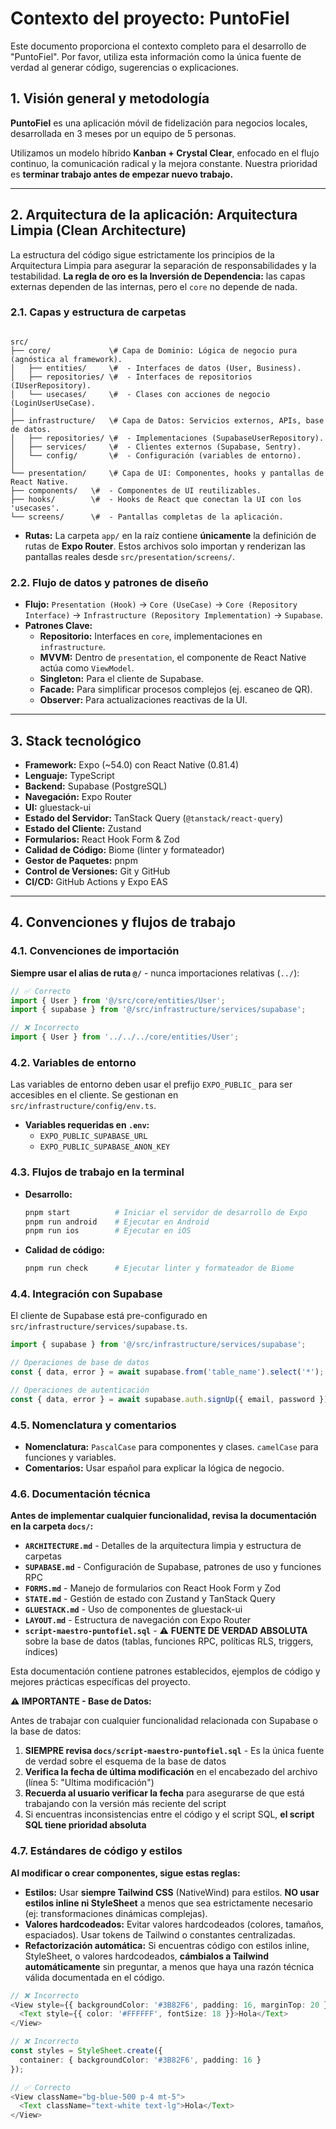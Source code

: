 # Contexto del proyecto: PuntoFiel

Este documento proporciona el contexto completo para el desarrollo de "PuntoFiel". Por favor, utiliza esta información como la única fuente de verdad al generar código, sugerencias o explicaciones.

## 1. Visión general y metodología

**PuntoFiel** es una aplicación móvil de fidelización para negocios locales, desarrollada en 3 meses por un equipo de 5 personas.

Utilizamos un modelo híbrido **Kanban + Crystal Clear**, enfocado en el flujo continuo, la comunicación radical y la mejora constante. Nuestra prioridad es **terminar trabajo antes de empezar nuevo trabajo.**

---

## 2. Arquitectura de la aplicación: Arquitectura Limpia (Clean Architecture)

La estructura del código sigue estrictamente los principios de la Arquitectura Limpia para asegurar la separación de responsabilidades y la testabilidad. **La regla de oro es la Inversión de Dependencia:** las capas externas dependen de las internas, pero el `core` no depende de nada.

### 2.1. Capas y estructura de carpetas

```

src/
├── core/             \# Capa de Dominio: Lógica de negocio pura (agnóstica al framework).
│   ├── entities/     \#  - Interfaces de datos (User, Business).
│   ├── repositories/ \#  - Interfaces de repositorios (IUserRepository).
│   └── usecases/     \#  - Clases con acciones de negocio (LoginUserUseCase).
│
├── infrastructure/   \# Capa de Datos: Servicios externos, APIs, base de datos.
│   ├── repositories/ \#  - Implementaciones (SupabaseUserRepository).
│   ├── services/     \#  - Clientes externos (Supabase, Sentry).
│   └── config/       \#  - Configuración (variables de entorno).
│
└── presentation/     \# Capa de UI: Componentes, hooks y pantallas de React Native.
├── components/   \#  - Componentes de UI reutilizables.
├── hooks/        \#  - Hooks de React que conectan la UI con los 'usecases'.
└── screens/      \#  - Pantallas completas de la aplicación.

````

* **Rutas:** La carpeta `app/` en la raíz contiene **únicamente** la definición de rutas de **Expo Router**. Estos archivos solo importan y renderizan las pantallas reales desde `src/presentation/screens/`.

### 2.2. Flujo de datos y patrones de diseño

* **Flujo:** `Presentation (Hook)` → `Core (UseCase)` → `Core (Repository Interface)` → `Infrastructure (Repository Implementation)` → `Supabase`.
* **Patrones Clave:**
    * **Repositorio:** Interfaces en `core`, implementaciones en `infrastructure`.
    * **MVVM:** Dentro de `presentation`, el componente de React Native actúa como `ViewModel`.
    * **Singleton:** Para el cliente de Supabase.
    * **Facade:** Para simplificar procesos complejos (ej. escaneo de QR).
    * **Observer:** Para actualizaciones reactivas de la UI.

---

## 3. Stack tecnológico

* **Framework:** Expo (~54.0) con React Native (0.81.4)
* **Lenguaje:** TypeScript
* **Backend:** Supabase (PostgreSQL)
* **Navegación:** Expo Router
* **UI:** gluestack-ui
* **Estado del Servidor:** TanStack Query (`@tanstack/react-query`)
* **Estado del Cliente:** Zustand
* **Formularios:** React Hook Form & Zod
* **Calidad de Código:** Biome (linter y formateador)
* **Gestor de Paquetes:** pnpm
* **Control de Versiones:** Git y GitHub
* **CI/CD:** GitHub Actions y Expo EAS

---

## 4. Convenciones y flujos de trabajo

### 4.1. Convenciones de importación

**Siempre usar el alias de ruta `@/`** - nunca importaciones relativas (`../`):

```typescript
// ✅ Correcto
import { User } from '@/src/core/entities/User';
import { supabase } from '@/src/infrastructure/services/supabase';

// ❌ Incorrecto
import { User } from '../../../core/entities/User';
````

### 4.2. Variables de entorno

Las variables de entorno deben usar el prefijo `EXPO_PUBLIC_` para ser accesibles en el cliente. Se gestionan en `src/infrastructure/config/env.ts`.

  * **Variables requeridas en `.env`:**
      * `EXPO_PUBLIC_SUPABASE_URL`
      * `EXPO_PUBLIC_SUPABASE_ANON_KEY`

### 4.3. Flujos de trabajo en la terminal

  * **Desarrollo:**
    ```bash
    pnpm start          # Iniciar el servidor de desarrollo de Expo
    pnpm run android    # Ejecutar en Android
    pnpm run ios        # Ejecutar en iOS
    ```
  * **Calidad de código:**
    ```bash
    pnpm run check      # Ejecutar linter y formateador de Biome
    ```

### 4.4. Integración con Supabase

El cliente de Supabase está pre-configurado en `src/infrastructure/services/supabase.ts`.

```typescript
import { supabase } from '@/src/infrastructure/services/supabase';

// Operaciones de base de datos
const { data, error } = await supabase.from('table_name').select('*');

// Operaciones de autenticación
const { data, error } = await supabase.auth.signUp({ email, password });
```

### 4.5. Nomenclatura y comentarios

  * **Nomenclatura:** `PascalCase` para componentes y clases. `camelCase` para funciones y variables.
  * **Comentarios:** Usar español para explicar la lógica de negocio.

### 4.6. Documentación técnica

**Antes de implementar cualquier funcionalidad, revisa la documentación en la carpeta `docs/`:**

  * **`ARCHITECTURE.md`** - Detalles de la arquitectura limpia y estructura de carpetas
  * **`SUPABASE.md`** - Configuración de Supabase, patrones de uso y funciones RPC
  * **`FORMS.md`** - Manejo de formularios con React Hook Form y Zod
  * **`STATE.md`** - Gestión de estado con Zustand y TanStack Query
  * **`GLUESTACK.md`** - Uso de componentes de gluestack-ui
  * **`LAYOUT.md`** - Estructura de navegación con Expo Router
  * **`script-maestro-puntofiel.sql`** - ⚠️ **FUENTE DE VERDAD ABSOLUTA** sobre la base de datos (tablas, funciones RPC, políticas RLS, triggers, índices)

Esta documentación contiene patrones establecidos, ejemplos de código y mejores prácticas específicas del proyecto.

**⚠️ IMPORTANTE - Base de Datos:**

Antes de trabajar con cualquier funcionalidad relacionada con Supabase o la base de datos:

1. **SIEMPRE revisa `docs/script-maestro-puntofiel.sql`** - Es la única fuente de verdad sobre el esquema de la base de datos
2. **Verifica la fecha de última modificación** en el encabezado del archivo (línea 5: "Ultima modificación")
3. **Recuerda al usuario verificar la fecha** para asegurarse de que está trabajando con la versión más reciente del script
4. Si encuentras inconsistencias entre el código y el script SQL, **el script SQL tiene prioridad absoluta**

### 4.7. Estándares de código y estilos

**Al modificar o crear componentes, sigue estas reglas:**

  * **Estilos:** Usar **siempre Tailwind CSS** (NativeWind) para estilos. **NO usar estilos inline ni StyleSheet** a menos que sea estrictamente necesario (ej: transformaciones dinámicas complejas).
  * **Valores hardcodeados:** Evitar valores hardcodeados (colores, tamaños, espaciados). Usar tokens de Tailwind o constantes centralizadas.
  * **Refactorización automática:** Si encuentras código con estilos inline, StyleSheet, o valores hardcodeados, **cámbialos a Tailwind automáticamente** sin preguntar, a menos que haya una razón técnica válida documentada en el código.

```typescript
// ❌ Incorrecto
<View style={{ backgroundColor: '#3B82F6', padding: 16, marginTop: 20 }}>
  <Text style={{ color: '#FFFFFF', fontSize: 18 }}>Hola</Text>
</View>

// ❌ Incorrecto
const styles = StyleSheet.create({
  container: { backgroundColor: '#3B82F6', padding: 16 }
});

// ✅ Correcto
<View className="bg-blue-500 p-4 mt-5">
  <Text className="text-white text-lg">Hola</Text>
</View>
```